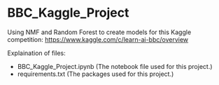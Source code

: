 # BBC_Kaggle_Project
Using NMF and Random Forest to create models for this Kaggle competition: https://www.kaggle.com/c/learn-ai-bbc/overview

Explaination of files:

  - BBC_Kaggle_Project.ipynb (The notebook file used for this project.)
  - requirements.txt (The packages used for this project.)
